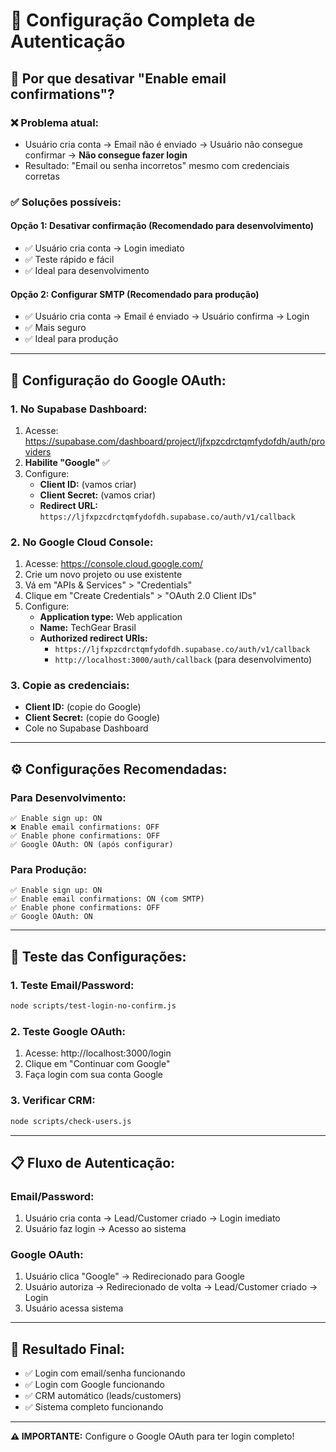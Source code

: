 # 🔐 Configuração Completa de Autenticação

## 🎯 **Por que desativar "Enable email confirmations"?**

### **❌ Problema atual:**
- Usuário cria conta → Email não é enviado → Usuário não consegue confirmar → **Não consegue fazer login**
- Resultado: "Email ou senha incorretos" mesmo com credenciais corretas

### **✅ Soluções possíveis:**

#### **Opção 1: Desativar confirmação (Recomendado para desenvolvimento)**
- ✅ Usuário cria conta → Login imediato
- ✅ Teste rápido e fácil
- ✅ Ideal para desenvolvimento

#### **Opção 2: Configurar SMTP (Recomendado para produção)**
- ✅ Usuário cria conta → Email é enviado → Usuário confirma → Login
- ✅ Mais seguro
- ✅ Ideal para produção

---

## 🔧 **Configuração do Google OAuth:**

### **1. No Supabase Dashboard:**
1. Acesse: https://supabase.com/dashboard/project/ljfxpzcdrctqmfydofdh/auth/providers
2. **Habilite "Google"** ✅
3. Configure:
   - **Client ID:** (vamos criar)
   - **Client Secret:** (vamos criar)
   - **Redirect URL:** `https://ljfxpzcdrctqmfydofdh.supabase.co/auth/v1/callback`

### **2. No Google Cloud Console:**
1. Acesse: https://console.cloud.google.com/
2. Crie um novo projeto ou use existente
3. Vá em "APIs & Services" > "Credentials"
4. Clique em "Create Credentials" > "OAuth 2.0 Client IDs"
5. Configure:
   - **Application type:** Web application
   - **Name:** TechGear Brasil
   - **Authorized redirect URIs:** 
     - `https://ljfxpzcdrctqmfydofdh.supabase.co/auth/v1/callback`
     - `http://localhost:3000/auth/callback` (para desenvolvimento)

### **3. Copie as credenciais:**
- **Client ID:** (copie do Google)
- **Client Secret:** (copie do Google)
- Cole no Supabase Dashboard

---

## ⚙️ **Configurações Recomendadas:**

### **Para Desenvolvimento:**
```
✅ Enable sign up: ON
❌ Enable email confirmations: OFF
✅ Enable phone confirmations: OFF
✅ Google OAuth: ON (após configurar)
```

### **Para Produção:**
```
✅ Enable sign up: ON
✅ Enable email confirmations: ON (com SMTP)
✅ Enable phone confirmations: OFF
✅ Google OAuth: ON
```

---

## 🚀 **Teste das Configurações:**

### **1. Teste Email/Password:**
```bash
node scripts/test-login-no-confirm.js
```

### **2. Teste Google OAuth:**
1. Acesse: http://localhost:3000/login
2. Clique em "Continuar com Google"
3. Faça login com sua conta Google

### **3. Verificar CRM:**
```bash
node scripts/check-users.js
```

---

## 📋 **Fluxo de Autenticação:**

### **Email/Password:**
1. Usuário cria conta → Lead/Customer criado → Login imediato
2. Usuário faz login → Acesso ao sistema

### **Google OAuth:**
1. Usuário clica "Google" → Redirecionado para Google
2. Usuário autoriza → Redirecionado de volta → Lead/Customer criado → Login
3. Usuário acessa sistema

---

## 🎯 **Resultado Final:**
- ✅ Login com email/senha funcionando
- ✅ Login com Google funcionando  
- ✅ CRM automático (leads/customers)
- ✅ Sistema completo funcionando

---

**⚠️ IMPORTANTE:** Configure o Google OAuth para ter login completo!
